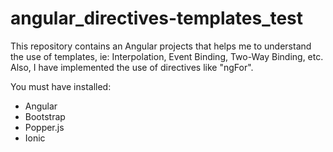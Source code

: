 # angular_directives-templates_test
This repository contains an Angular projects that helps me to understand the use of templates, ie: Interpolation, Event Binding, Two-Way Binding, etc. 
Also, I have implemented the use of directives like "ngFor".

You must have installed: 

* Angular
* Bootstrap
* Popper.js
* Ionic
